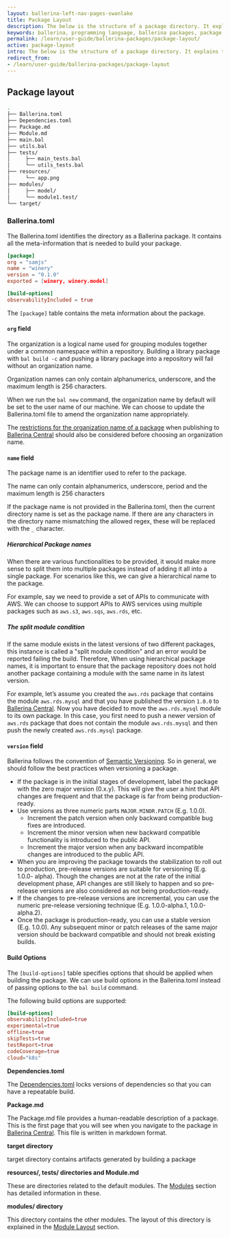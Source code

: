 ```yaml
---
layout: ballerina-left-nav-pages-swanlake
title: Package Layout
description: The below is the structure of a package directory. It explains the purpose of each file in a package.
keywords: ballerina, programming language, ballerina packages, package structure, package layout
permalink: /learn/user-guide/ballerina-packages/package-layout/
active: package-layout
intro: The below is the structure of a package directory. It explains the purpose of each file in a package.
redirect_from:
- /learn/user-guide/ballerina-packages/package-layout
---
```


## Package layout

```bash
.
├── Ballerina.toml
├── Dependencies.toml
├── Package.md
├── Module.md
├── main.bal
├── utils.bal
├── tests/
│     ├── main_tests.bal
│     └── utils_tests.bal
├── resources/
│     └── app.png
├── modules/
│     ├── model/
│     └── module1.test/
└── target/
```

### Ballerina.toml
The Ballerina.toml identifies the directory as a Ballerina package. It contains all the meta-information that is needed to build your package.

```toml
[package]
org = "samjs"
name = "winery"
version = "0.1.0"
exported = [winery, winery.model]

[build-options]
observabilityIncluded = true
```

The `[package]` table contains the meta information about the package.

#### `org` field

The organization is a logical name used for grouping modules together under a common namespace within a repository. Building a library package with `bal build -c` and pushing a library package into a repository will fail without an organization name.

Organization names can only contain alphanumerics, underscore, and the maximum length is 256 characters.

When we run the `bal new` command, the organization name by default will be set to the user name of our machine. We can choose to update the Ballerina.toml file to amend the organization name appropriately.

The [restrictions for the organization name of a package](/learn/user-guide/ballerina-packages/sharing-a-library-package#organization) when publishing to [Ballerina Central](https://central.ballerina.io/) should also be considered before choosing an organization name.


#### `name` field

The package name is an identifier used to refer to the package.

The name can only contain alphanumerics, underscore, period and the maximum length is 256 characters

If the package name is not provided in the Ballerina.toml, then the current directory name is set as the package name. If there are any characters in the directory name mismatching the allowed regex, these will be replaced with the `_` character.

##### Hierarchical Package names

When there are various functionalities to be provided, it would make more sense to split them into multiple packages instead of adding it all into a single package.  For scenarios like this, we can give a hierarchical name to the package.

For example, say we need to provide a set of APIs to communicate with AWS. We can choose to support APIs to AWS services using multiple packages such as `aws.s3`, `aws.sqs`, `aws.rds`, etc.

##### The split module condition

If the same module exists in the latest versions of two different packages, this instance is called a "split module condition" and an error would be reported failing the build. Therefore, When using hierarchical package names, it is important to ensure that the package repository does not hold another package containing a module with the same name in its latest version.

For example, let’s assume you created the `aws.rds` package that contains the module `aws.rds.mysql` and that you have published the version `1.0.0` to [Ballerina Central](https://central.ballerina.io/). Now you have decided to move the `aws.rds.mysql` module to its own package. In this case, you first need to push a newer version of `aws.rds` package that does not contain the module `aws.rds.mysql` and then push the newly created `aws.rds.mysql` package.


#### `version` field

Ballerina follows the convention of [Semantic Versioning](https://semver.org/). So in general, we should follow the best practices when versioning a package.

*   If the package is in the initial stages of development, label the package with the zero major version (0.x.y). This will give the user a hint that API changes are frequent and that the package is far from being production-ready.
*   Use versions as three numeric parts `MAJOR.MINOR.PATCH` (E.g. 1.0.0).
    *   Increment the patch version when only backward compatible bug fixes are introduced.
    *   Increment the minor version when new backward compatible functionality is introduced to the public API.
    *   Increment the major version when any backward incompatible changes are introduced to the public API.
*   When you are improving the package towards the stabilization to roll out to production, pre-release versions are suitable for versioning (E.g. 1.0.0- alpha). Though the changes are not at the rate of the initial development phase, API changes are still likely to happen and so pre-release versions are also considered as not being production-ready.
*   If the changes to pre-release versions are incremental, you can use the numeric pre-release versioning technique (E.g. 1.0.0-alpha.1, 1.0.0-alpha.2).
*   Once the package is production-ready, you can use a stable version (E.g. 1.0.0). Any subsequent minor or patch releases of the same major version should be backward compatible and should not break existing builds.


#### Build Options

The `[build-options]` table specifies options that should be applied when building the package. We can use build options in the Ballerina.toml instead of passing options to the `bal build` command.

The following build options are supported:

```toml
[build-options]
observabilityIncluded=true
experimental=true
offline=true
skipTests=true
testReport=true
codeCoverage=true
cloud="k8s"
```

**Dependencies.toml**

The [Dependencies.toml](/learn/user-guide/ballerina-packages/dependencies#dependenciestoml) locks versions of dependencies so that you can have a repeatable build.

**Package.md**

The Package.md file provides a human-readable description of a package. This is the first page that you will see when you navigate to the package in [Ballerina Central](https://central.ballerina.io/). This file is written in markdown format.

**target directory**

target directory contains artifacts generated by building a package

**resources/, tests/ directories and Module.md**

These are directories related to the default modules. The [Modules](/learn/user-guide/ballerina-packages/modules) section has detailed information in these.

**modules/ directory**

This directory contains the other modules. The layout of this directory is explained in the [Module Layout](/learn/user-guide/ballerina-packages/modules#module-layout) section.